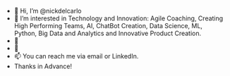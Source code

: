 - 👋 Hi, I’m @nickdelcarlo
- 👀 I’m interested in Technology and Innovation: Agile Coaching, Creating High Performing Teams, AI, ChatBot Creation, Data Science, ML, Python, Big Data and Analytics and Innovative Product Creation.
- 🌱 
- 💞️ 
- 📫 You can reach me via email or LinkedIn.
- Thanks in Advance!

<!---
nickdelcarlo/nickdelcarlo is a ✨ special ✨ repository because its `README.md` (this file) appears on your GitHub profile.
You can click the Preview link to take a look at your changes.
--->
